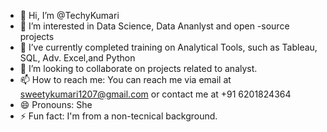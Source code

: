 - 👋 Hi, I’m @TechyKumari
- 👀 I’m interested in Data Science, Data Ananlyst and  open -source projects
- 🌱 I’ve currently completed training on Analytical Tools, such as Tableau, SQL, Adv. Excel,and Python
- 💞️ I’m looking to collaborate on projects related to analyst.
- 📫 How to reach me: You can reach me via email at sweetykumari1207@gmail.com or contact me at +91 6201824364
- 😄 Pronouns: She
- ⚡ Fun fact: I'm from a non-tecnical background.

<!---
TechyKumari/TechyKumari is a ✨ special ✨ repository because its `README.md` (this file) appears on your GitHub profile.
You can click the Preview link to take a look at your changes.
--->
